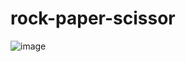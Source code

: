 # rock-paper-scissor
![image](https://github.com/sachikamat7/rock-paper-scissor/assets/142913719/0ad5bb77-a58c-4553-bbf8-d94d8465ef45)
